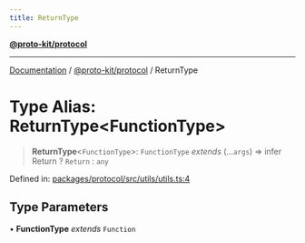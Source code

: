 ```yaml
---
title: ReturnType
---
```


[**@proto-kit/protocol**](../README.md)

***

[Documentation](../../../README.md) / [@proto-kit/protocol](../README.md) / ReturnType

# Type Alias: ReturnType\<FunctionType\>

> **ReturnType**\<`FunctionType`\>: `FunctionType` *extends* (...`args`) => infer Return ? `Return` : `any`

Defined in: [packages/protocol/src/utils/utils.ts:4](https://github.com/proto-kit/framework/blob/4d6b3b6da51b3edee0fbf25ce72c1f59ec61e891/packages/protocol/src/utils/utils.ts#L4)

## Type Parameters

• **FunctionType** *extends* `Function`
